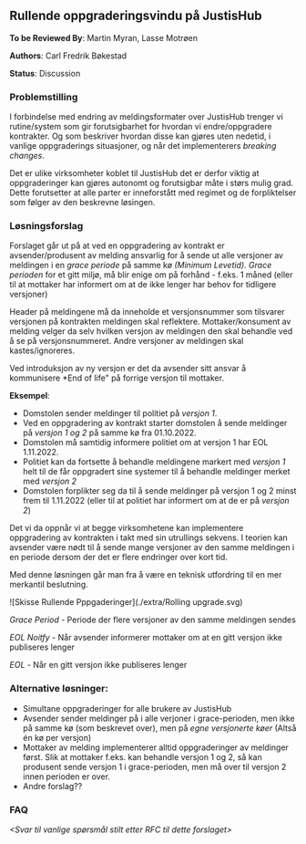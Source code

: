 ## Rullende oppgraderingsvindu på JustisHub

**To be Reviewed By**: Martin Myran, Lasse Motrøen

**Authors**: Carl Fredrik Bøkestad

**Status**: Discussion

### Problemstilling

I forbindelse med endring av meldingsformater over JustisHub trenger vi rutine/system som gir forutsigbarhet for hvordan vi endre/oppgradere kontrakter.  Og som beskriver hvordan disse kan gjøres uten nedetid, i vanlige oppgraderings situasjoner, og når det implementerers _breaking changes_.

Det er ulike virksomheter koblet til JustisHub det er derfor viktig at oppgraderinger kan gjøres autonomt og forutsigbar måte i størs mulig grad. Dette forutsetter at alle parter er inneforstått med regimet og de forpliktelser som følger av den beskrevne løsingen.  


### Løsningsforslag

Forslaget går ut på at ved en oppgradering av kontrakt er avsender/produsent av melding ansvarlig for å sende ut alle versjoner av meldingen i en _grace periode_ på samme kø _(Minimum Levetid)_.
*Grace perioden* for et gitt miljø, må blir enige om på forhånd - f.eks. 1 måned (eller til at mottaker har informert om at de ikke lenger har behov for tidligere versjoner)

Header på meldingene må da inneholde et versjonsnummer som tilsvarer versjonen på kontrakten meldingen skal reflektere. Mottaker/konsument av melding velger da selv hvilken versjon av meldingen den skal behandle ved å se på versjonsnummeret. Andre versjoner av meldingen skal kastes/ignoreres.

Ved introduksjon  av ny versjon er det da avsender sitt ansvar å kommunisere *End of life" på forrige versjon til mottaker.


**Eksempel**:

* Domstolen sender meldinger til politiet på _versjon 1_.
* Ved en oppgradering av kontrakt starter domstolen å sende meldinger på _versjon 1 og 2_ på samme kø fra 01.10.2022.
* Domstolen må samtidig informere politiet om at versjon 1 har EOL 1.11.2022.
* Politiet kan da fortsette å behandle meldingene markert med _versjon 1_ helt til de får oppgradert sine systemer til å behandle meldinger merket med _versjon 2_
* Domstolen forplikter seg da til å sende meldinger på versjon 1 og 2 minst frem til 1.11.2022 (eller til at politiet har informert om at de er på _versjon 2_)

Det vi da oppnår vi at begge virksomhetene kan implementere oppgradering av kontrakten i takt med sin utrullings sekvens.
I teorien kan avsender være nødt til å sende mange versjoner av den samme meldingen i en periode dersom der det er flere endringer over kort tid.

Med denne løsningen går man fra å være en teknisk utfordring til en mer merkantil beslutning.


![Skisse Rullende Pppgaderinger](./extra/Rolling upgrade.svg)

*Grace Period* - Periode der flere versjoner av den samme meldingen sendes

*EOL Noitfy* - Når avsender informerer mottaker om at en gitt versjon ikke publiseres lenger 

*EOL* - Når en gitt versjon ikke publiseres lenger

### Alternative løsninger:
* Simultane oppgraderinger for alle brukere av JustisHub
* Avsender sender meldinger på i alle verjoner i grace-perioden, men ikke på samme kø (som beskrevet over), men på _egne versjonerte køer_ (Altså én kø per versjon)
* Mottaker av melding implementerer alltid oppgraderinger av meldinger først. Slik at mottaker f.eks. kan behandle versjon 1 og 2, så kan produsent sende versjon 1 i grace-perioden, men må over til versjon 2 innen perioden er over.
* Andre forslag??


### FAQ
_<Svar til vanlige spørsmål stilt etter RFC til dette forslaget>_

